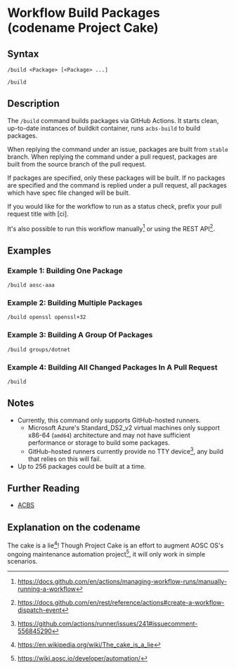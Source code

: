 # Workflow Build Packages (codename Project Cake)

## Syntax

```
/build <Package> [<Package> ...]
```
```
/build
```

## Description

The `/build` command builds packages via GitHub Actions. It starts clean, up-to-date instances of buildkit container, runs `acbs-build` to build packages.

When replying the command under an issue, packages are built from `stable` branch. When replying the command under a pull request, packages are built from the source branch of the pull request.

If packages are specified, only these packages will be built. If no packages are specified and the command is replied under a pull request, all packages which have spec file changed will be built.

If you would like for the workflow to run as a status check, prefix your pull request title with [ci].

It's also possible to run this workflow manually[^1] or using the REST API[^2].

## Examples

### Example 1: Building One Package

```
/build aosc-aaa
```

### Example 2: Building Multiple Packages

```
/build openssl openssl+32
```

### Example 3: Building A Group Of Packages

```
/build groups/dotnet
```

### Example 4: Building All Changed Packages In A Pull Request

```
/build
```

## Notes

- Currently, this command only supports GitHub-hosted runners.
  - Microsoft Azure's Standard_DS2_v2 virtual machines only support x86-64 (`amd64`) architecture and may not have sufficient performance or storage to build some packages.
  - GitHub-hosted runners currently provide no TTY device[^3], any build that relies on this will fail.
- Up to 256 packages could be built at a time.

## Further Reading

- [ACBS](https://wiki.aosc.io/developer/packaging/acbs/)

## Explanation on the codename

The cake is a lie[^4]! Though Project Cake is an effort to augment AOSC OS's ongoing maintenance automation project[^5], it will only work in simple scenarios.

[^1]: https://docs.github.com/en/actions/managing-workflow-runs/manually-running-a-workflow
[^2]: https://docs.github.com/en/rest/reference/actions#create-a-workflow-dispatch-event
[^3]: https://github.com/actions/runner/issues/241#issuecomment-556845290
[^4]: https://en.wikipedia.org/wiki/The_cake_is_a_lie
[^5]: https://wiki.aosc.io/developer/automation/
